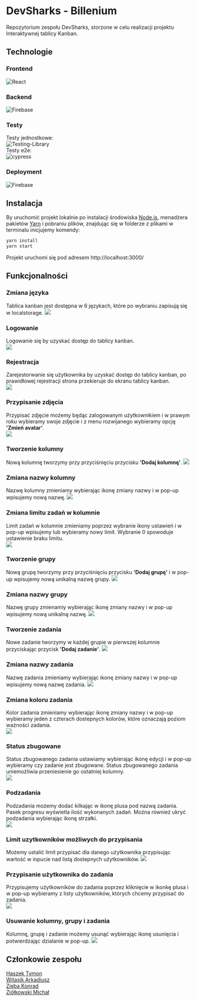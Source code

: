 # DevSharks - Billenium
Repozytorium zespołu DevSharks, storzone w celu realizacji projektu Interaktywnej tablicy Kanban.

## Technologie
### Frontend
![React](https://img.shields.io/badge/react-%2320232a.svg?style=for-the-badge&logo=react&logoColor=%2361DAFB)
### Backend
![Firebase](https://img.shields.io/badge/firebase-%23039BE5.svg?style=for-the-badge&logo=firebase)
### Testy
Testy jednostkowe:\
![Testing-Library](https://img.shields.io/badge/-TestingLibrary-%23E33332?style=for-the-badge&logo=testing-library&logoColor=white)\
Testy e2e:\
![cypress](https://img.shields.io/badge/-cypress-%23E5E5E5?style=for-the-badge&logo=cypress&logoColor=058a5e)
### Deployment
![Firebase](https://img.shields.io/badge/firebase-%23039BE5.svg?style=for-the-badge&logo=firebase)


## Instalacja
By uruchomić projekt lokalnie po instalacji środowiska [Node.js](https://nodejs.org/en), menadżera pakietów [Yarn](https://yarnpkg.com/getting-started/install) i pobraniu plików, znajdując się w folderze z plikami w terminalu inicjujemy komendy:
```bash
yarn install
yarn start
```
Projekt uruchomi się pod adresem http://localhost:3000/

## Funkcjonalności 

### Zmiana języka
Tablica kanban jest dostępna w 6 językach, które po wybraniu zapisują się w localstorage.
![](https://github.com/konradzieba/DevSharks-Billenium/blob/main/Documentation/media/Zmiana_jezyka.gif)

### Logowanie
Logowanie się by uzyskać dostęp do tablicy kanban.\
![](https://github.com/konradzieba/DevSharks-Billenium/blob/main/Documentation/media/Logowanie.gif)

### Rejestracja
Zarejestorwanie się użytkownika by uzyskać dostęp do tablicy kanban, po prawidłowej rejestracji strona przekieruje do ekranu tablicy kanban.\
![](https://github.com/konradzieba/DevSharks-Billenium/blob/main/Documentation/media/Rejestracja.gif)

### Przypisanie zdjęcia 
Przypisać zdjęcie możemy będąc zalogowanym użytkownikiem i w prawym roku wybieramy swoje zdjęcie i z menu rozwijanego wybieramy opcję **'Zmień avatar'**.\
![](https://github.com/konradzieba/DevSharks-Billenium/blob/main/Documentation/media/Zmiana_avatara.gif)

### Tworzenie kolumny
Nową kolumnę tworzymy przy przyciśnięciu przycisku **'Dodaj kolumnę'**.
![](https://github.com/konradzieba/DevSharks-Billenium/blob/main/Documentation/media/Tworzenie_kolumny.gif)

### Zmiana nazwy kolumny
Nazwę kolumny zmieniamy wybierając ikonę zmiany nazwy i w pop-up wpisujemy nową nazwę.
![](https://github.com/konradzieba/DevSharks-Billenium/blob/main/Documentation/media/Zmiana_nazwy_kolumny.gif)

### Zmiana limitu zadań w kolumnie
Limit zadań w kolumnie zmieniamy poprzez wybranie ikony ustawień i w pop-up wpisujemy lub wybieramy nowy limit. Wybranie 0 spowoduje ustawienie braku limitu.\
![](https://github.com/konradzieba/DevSharks-Billenium/blob/main/Documentation/media/Zmiana_limitu.gif)

### Tworzenie grupy
Nową grupę tworzymy przy przyciśnięciu przycisku **'Dodaj grupę'** i w pop-up wpisujemy nową unikalną nazwę grupy.
![](https://github.com/konradzieba/DevSharks-Billenium/blob/main/Documentation/media/Tworznie_grupy.gif)

### Zmiana nazwy grupy
Nazwę grupy zmienamiy wybierając ikonę zmiany nazwy i w pop-up wpisujemy nową unikalną nazwę.
![](https://github.com/konradzieba/DevSharks-Billenium/blob/main/Documentation/media/Zmiana_nazwy_grupy.gif)

### Tworzenie zadania
Nowe zadanie tworzymy w każdej grupie w pierwszej kolumnie przyciskając przycisk **'Dodaj zadanie'**.
![](https://github.com/konradzieba/DevSharks-Billenium/blob/main/Documentation/media/Tworznie_zadania.gif)

### Zmiana nazwy zadania
Nazwę zadania zmieniamy wybierając ikonę zmiany nazwy i w pop-up wpisujemy nową nazwę zadania.
![](https://github.com/konradzieba/DevSharks-Billenium/blob/main/Documentation/media/Zmiana_nazwy_zadania.gif)

### Zmiana koloru zadania
Kolor zadania zmieniamy wybierając ikonę zmiany nazwy i w pop-up wybieramy jeden z czterach dostepnych kolorów, które oznaczają poziom ważności zadania.\
![](https://github.com/konradzieba/DevSharks-Billenium/blob/main/Documentation/media/Zmiana_koloru_zadania.gif)

### Status zbugowane
Status zbugowanego zadania ustawiamy wybierając ikonę edycji i w pop-up wybieramy czy zadanie jest zbugowane. Status zbugowanego zadania uniemożliwia przeniesienie go ostatniej kolumny.\
![](https://github.com/konradzieba/DevSharks-Billenium/blob/main/Documentation/media/Status_zbugowane.gif)

### Podzadania
Podzadania możemy dodać kilkając w ikonę plusa pod nazwą zadania. Pasek progresu wyświetla ilość wykonanych zadań. Można również ukryć podzadania wybierając ikonę strzałki.\
![](https://github.com/konradzieba/DevSharks-Billenium/blob/main/Documentation/media/Podzadania.gif)

### Limit uzytkowników możliwych do przypisania
Możemy ustalić limit przypisać dla danego użytkownika przypisując wartość w inpucie nad listą dostepnych użytkowników.
![](https://github.com/konradzieba/DevSharks-Billenium/blob/main/Documentation/media/Zmiana_limitu_dla_uzytkownika.gif)

### Przypisanie użytkownika do zadania
Przypisujemy użytkowników do zadania poprzez kliknięcie w ikonkę plusa i w pop-up wybieramy z listy użytkowników, których chcemy przypisać do zadania.\
![](https://github.com/konradzieba/DevSharks-Billenium/blob/main/Documentation/media/Przypisywanie_uzytkownikow.gif)

### Usuwanie kolumny, grupy i zadania
Kolumnę, grupę i zadanie możemy usunąć wybierając ikonę usunięcia i potwierdzając dzialanie w pop-up.
![](https://github.com/konradzieba/DevSharks-Billenium/blob/main/Documentation/media/Usuwanie.gif)

## Członkowie zespołu
[Haszek Tymon](https://github.com/Tymon-bot)\
[Witasik Arkadiusz](https://github.com/ArkadiuszWitasik)\
[Zięba Konrad](https://github.com/konradzieba)\
[Ziółkowski Michał](https://github.com/MichalZZZZ)
